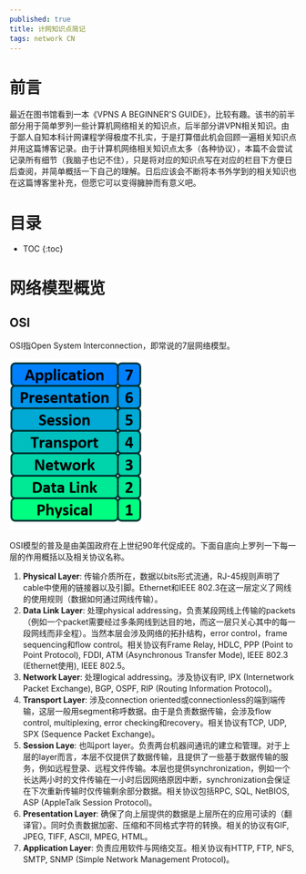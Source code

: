 ```yaml
---
published: true 
title: 计网知识点简记
tags: network CN
---
```

# 前言
最近在图书馆看到一本《VPNS A BEGINNER'S GUIDE》，比较有趣。该书的前半部分用于简单罗列一些计算机网络相关的知识点，后半部分讲VPN相关知识。由于鄙人自知本科计网课程学得极度不扎实，于是打算借此机会回顾一遍相关知识点并用这篇博客记录。由于计算机网络相关知识点太多（各种协议），本篇不会尝试记录所有细节（我脑子也记不住），只是将对应的知识点写在对应的栏目下方便日后查阅，并简单概括一下自己的理解。日后应该会不断将本书外学到的相关知识也在这篇博客里补充，但愿它可以变得臃肿而有意义吧。

# 目录
* TOC
{:toc}

# 网络模型概览
## OSI
OSI指Open System Interconnection，即常说的7层网络模型。

![OSI模型](../images/posts/network/osi.png)

OSI模型的普及是由美国政府在上世纪90年代促成的。下面自底向上罗列一下每一层的作用概括以及相关协议名称。
1. **Physical Layer**: 传输介质所在，数据以bits形式流通，RJ-45规则声明了cable中使用的链接器以及引脚。Ethernet和IEEE 802.3在这一层定义了网线的使用规则（数据如何通过网线传输）。
2. **Data Link Layer**: 处理physical addressing，负责某段网线上传输的packets（例如一个packet需要经过多条网线到达目的地，而这一层只关心其中的每一段网线而非全程）。当然本层会涉及网络的拓扑结构，error control，frame sequencing和flow control。相关协议有Frame Relay, HDLC, PPP (Point to Point Protocol), FDDI, ATM (Asynchronous Transfer Mode), IEEE 802.3 (Ethernet使用), IEEE 802.5。
3. **Network Layer**: 处理logical addressing。涉及协议有IP, IPX (Internetwork Packet Exchange), BGP, OSPF, RIP (Routing Information Protocol)。
4. **Transport Layer**: 涉及connection oriented或connectionless的端到端传输，这层一般用segment称呼数据。由于是负责数据传输，会涉及flow control, multiplexing, error checking和recovery。相关协议有TCP, UDP, SPX (Sequence Packet Exchange)。
5. **Session Laye**: 也叫port layer。负责两台机器间通讯的建立和管理。对于上层的layer而言，本层不仅提供了数据传输，且提供了一些基于数据传输的服务，例如远程登录、远程文件传输。本层也提供synchronization，例如一个长达两小时的文件传输在一小时后因网络原因中断，synchronization会保证在下次重新传输时仅传输剩余部分数据。相关协议包括RPC, SQL, NetBIOS, ASP (AppleTalk Session Protocol)。
6. **Presentation Layer**: 确保了向上层提供的数据是上层所在的应用可读的（翻译官）。同时负责数据加密、压缩和不同格式字符的转换。相关的协议有GIF, JPEG, TIFF, ASCII, MPEG, HTML。
7. **Application Layer**: 负责应用软件与网络交互。相关协议有HTTP, FTP, NFS, SMTP, SNMP (Simple Network Management Protocol)。